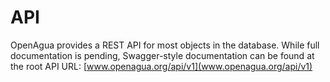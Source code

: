 # API

OpenAgua provides a REST API for most objects in the database. While full documentation is pending, Swagger-style documentation can be found at the root API URL: [www.openagua.org/api/v1](www.openagua.org/api/v1)

